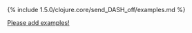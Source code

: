 {% include 1.5.0/clojure.core/send_DASH_off/examples.md %}

[Please add examples!](https://github.com/arrdem/grimoire/edit/master/_includes/1.6.0/clojure.core/send_DASH_off/examples.md)
